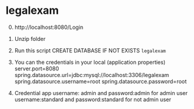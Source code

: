 # legalexam
0. http://localhost:8080/Login
1.	Unzip folder
2.	Run this script 
    CREATE DATABASE IF NOT EXISTS `legalexam`
3.	You can the credentials in your local (application properties)
    server.port=8080
    spring.datasource.url=jdbc:mysql://localhost:3306/legalexam
    spring.datasource.username=root
    spring.datasource.password=root

4.	Credential app 
   username: admin and password:admin for admin user
    username:standard and password:standard for not admin user

